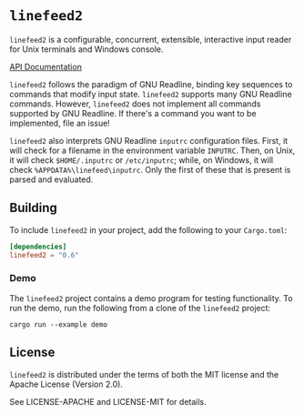 # `linefeed2`

`linefeed2` is a configurable, concurrent, extensible, interactive input reader
for Unix terminals and Windows console.

[API Documentation](https://docs.rs/linefeed2/)

`linefeed2` follows the paradigm of GNU Readline, binding key sequences to
commands that modify input state. `linefeed2` supports many GNU Readline commands.
However, `linefeed2` does not implement all commands supported by GNU Readline.
If there's a command you want to be implemented, file an issue!

`linefeed2` also interprets GNU Readline `inputrc` configuration files.
First, it will check for a filename in the environment variable `INPUTRC`.
Then, on Unix, it will check `$HOME/.inputrc` or `/etc/inputrc`;
while, on Windows, it will check `%APPDATA%\linefeed\inputrc`.
Only the first of these that is present is parsed and evaluated.

## Building

To include `linefeed2` in your project, add the following to your `Cargo.toml`:

```toml
[dependencies]
linefeed2 = "0.6"
```

### Demo

The `linefeed2` project contains a demo program for testing functionality.
To run the demo, run the following from a clone of the `linefeed2` project:

    cargo run --example demo

## License

`linefeed2` is distributed under the terms of both the MIT license and the
Apache License (Version 2.0).

See LICENSE-APACHE and LICENSE-MIT for details.
